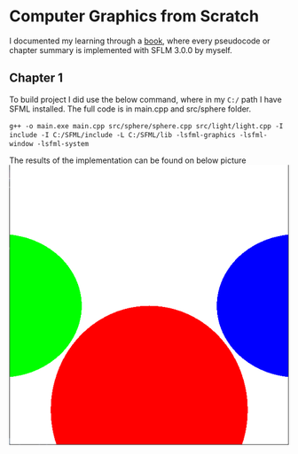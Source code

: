 # Computer Graphics from Scratch
I documented my learning through a [book](https://www.amazon.com/Computer-Graphics-Scratch-Gabriel-Gambetta/dp/1718500769?crid=QCM4O34NIR6Y&dib=eyJ2IjoiMSJ9.x7eO19Tr0fe3BfcvaqhwC6v9bABJ2aSF96vvnz6kdSe2RHSiDaSd34EhXYoEQk8krSsxwz5V2PvnmM8SPVcJxZ8oU9OqDyJo_qk1WvtPLRFNrmzL1wLSLmJPozqrA58gPmM7PYFGYKGGYNH2ZL0WUJhS6PJvZPYHTaYnZrXRsfPx57d3gwJvV89iO47-lVAg0uhWaCFlNAKx1TkL6Pe11idM8-HBPezdC_Q7LZJRirk.kl0ggCg98K37k12U2j8lQORKJsUFz50_IqDkPMRRAZs&dib_tag=se&keywords=Computer+Graphics+from+Scratch&qid=1736454332&sprefix=computer+graphics+from+scratch%2Caps%2C642&sr=8-1), where every pseudocode or chapter summary is implemented with SFLM 3.0.0 by myself.

## Chapter 1
To build project I did use the below command, where in my `C:/` path I have SFML installed. The full code is in main.cpp and src/sphere folder.
```
g++ -o main.exe main.cpp src/sphere/sphere.cpp src/light/light.cpp -I include -I C:/SFML/include -L C:/SFML/lib -lsfml-graphics -lsfml-window -lsfml-system
```
The results of the implementation can be found on below picture
![RGB Circles](cg_intro.png "RGB Circles")